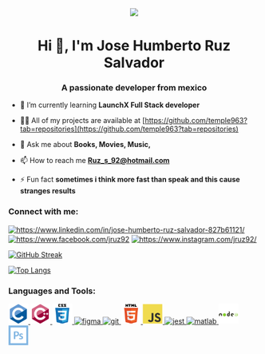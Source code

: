 <div id="header" align="center">
  <img src="https://media.giphy.com/media/L1R1tvI9svkIWwpVYr/giphy.gif" width="500" heigth= "200"/>
</div>


<h1 align="center">Hi 👋, I'm Jose Humberto Ruz Salvador</h1>
<h3 align="center">A passionate developer from mexico</h3>

- 🌱 I’m currently learning **LaunchX Full Stack developer**

- 👨‍💻 All of my projects are available at [https://github.com/temple963?tab=repositories](https://github.com/temple963?tab=repositories)

- 💬 Ask me about **Books, Movies, Music,**

- 📫 How to reach me **Ruz_s_92@hotmail.com**

- ⚡ Fun fact **sometimes i think more fast than speak and this cause stranges results**

<h3 align="left">Connect with me:</h3>
<p align="left">
<a href="https://linkedin.com/in/https://www.linkedin.com/in/jose-humberto-ruz-salvador-827b61121/" target="blank"><img align="center" src="https://raw.githubusercontent.com/rahuldkjain/github-profile-readme-generator/master/src/images/icons/Social/linked-in-alt.svg" alt="https://www.linkedin.com/in/jose-humberto-ruz-salvador-827b61121/" height="30" width="40" /></a>
<a href="https://fb.com/https://www.facebook.com/jruz92" target="blank"><img align="center" src="https://raw.githubusercontent.com/rahuldkjain/github-profile-readme-generator/master/src/images/icons/Social/facebook.svg" alt="https://www.facebook.com/jruz92" height="30" width="40" /></a>
<a href="https://instagram.com/https://www.instagram.com/jruz92/" target="blank"><img align="center" src="https://raw.githubusercontent.com/rahuldkjain/github-profile-readme-generator/master/src/images/icons/Social/instagram.svg" alt="https://www.instagram.com/jruz92/" height="30" width="40" /></a>
</p>

[![GitHub Streak](http://github-readme-streak-stats.herokuapp.com?user=temple963&theme=dark&date_format=j%20M%5B%20Y%5D&fire=31DD32&ring=DD2727&sideNums=DD2727&sideLabels=509ADD)](https://git.io/streak-stats)

[![Top Langs](https://github-readme-stats.vercel.app/api/top-langs/?username=temple963&layout=compact&theme=vision-friendly-dark)](https://github.com/anuraghazra/github-readme-stats)

<h3 align="left">Languages and Tools:</h3>
<p align="left"> <a href="https://www.cprogramming.com/" target="_blank" rel="noreferrer"> <img src="https://raw.githubusercontent.com/devicons/devicon/master/icons/c/c-original.svg" alt="c" width="40" height="40"/> </a> <a href="https://www.w3schools.com/cpp/" target="_blank" rel="noreferrer"> <img src="https://raw.githubusercontent.com/devicons/devicon/master/icons/cplusplus/cplusplus-original.svg" alt="cplusplus" width="40" height="40"/> </a> <a href="https://www.w3schools.com/css/" target="_blank" rel="noreferrer"> <img src="https://raw.githubusercontent.com/devicons/devicon/master/icons/css3/css3-original-wordmark.svg" alt="css3" width="40" height="40"/> </a> <a href="https://www.figma.com/" target="_blank" rel="noreferrer"> <img src="https://www.vectorlogo.zone/logos/figma/figma-icon.svg" alt="figma" width="40" height="40"/> </a> <a href="https://git-scm.com/" target="_blank" rel="noreferrer"> <img src="https://www.vectorlogo.zone/logos/git-scm/git-scm-icon.svg" alt="git" width="40" height="40"/> </a> <a href="https://www.w3.org/html/" target="_blank" rel="noreferrer"> <img src="https://raw.githubusercontent.com/devicons/devicon/master/icons/html5/html5-original-wordmark.svg" alt="html5" width="40" height="40"/> </a> <a href="https://developer.mozilla.org/en-US/docs/Web/JavaScript" target="_blank" rel="noreferrer"> <img src="https://raw.githubusercontent.com/devicons/devicon/master/icons/javascript/javascript-original.svg" alt="javascript" width="40" height="40"/> </a> <a href="https://jestjs.io" target="_blank" rel="noreferrer"> <img src="https://www.vectorlogo.zone/logos/jestjsio/jestjsio-icon.svg" alt="jest" width="40" height="40"/> </a> <a href="https://www.mathworks.com/" target="_blank" rel="noreferrer"> <img src="https://upload.wikimedia.org/wikipedia/commons/2/21/Matlab_Logo.png" alt="matlab" width="40" height="40"/> </a> <a href="https://nodejs.org" target="_blank" rel="noreferrer"> <img src="https://raw.githubusercontent.com/devicons/devicon/master/icons/nodejs/nodejs-original-wordmark.svg" alt="nodejs" width="40" height="40"/> </a> <a href="https://www.photoshop.com/en" target="_blank" rel="noreferrer"> <img src="https://raw.githubusercontent.com/devicons/devicon/master/icons/photoshop/photoshop-line.svg" alt="photoshop" width="40" height="40"/> </a> </p>
